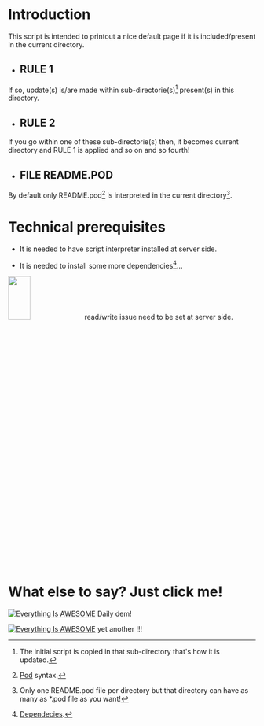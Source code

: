 # Introduction

This script is intended to printout a nice default page if it is included/present in the current directory.

- ## RULE 1

If so, update(s) is/are made within sub-directorie(s)[^1]  present(s) in this directory.

- ## RULE 2

If you go within one of these sub-directorie(s) then, it becomes current directory and RULE 1 is applied and so on and so fourth!

- ## FILE README.POD

By default only README.pod[^3] is interpreted in the current directory[^2].

# Technical prerequisites

- It is needed to have script interpreter installed at server side.

- It is needed to install some more dependencies[^4]...

<img src="https://upload.wikimedia.org/wikipedia/commons/thumb/f/f4/France_road_sign_A14.svg/1154px-France_road_sign_A14.svg.png"  width="30%" height="15%"> read/write issue need to be set at server side.

# What else to say? Just click me!

[![Everything Is AWESOME](https://i.imgur.com/k9Fbtv9.png)](https://youtu.be/sYGizBhjti4) Daily dem!

[![Everything Is AWESOME](https://i.imgur.com/k9Fbtv9.png)](https://youtu.be/nJBjqR3NEN0) yet another !!!

[^1]: The initial script is copied in that sub-directory that's how it is updated.
[^2]: Only one README.pod file per directory but that directory can have as many as *.pod file as you want!
[^3]: [Pod](https://perldoc.perl.org/perlpod) syntax.
[^4]: [Dependecies](https://www.cpan.org/). 
